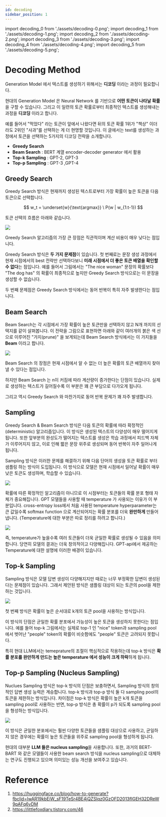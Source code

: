```yaml
---
id: decoding
sidebar_position: 1
---
```

import decoding_0 from './assets/decoding-0.png';
import decoding_1 from './assets/decoding-1.png';
import decoding_2 from './assets/decoding-2.png';
import decoding_3 from './assets/decoding-3.png';
import decoding_4 from './assets/decoding-4.png';
import decoding_5 from './assets/decoding-5.png';

# Decoding Method

Generation Model 에서 텍스트를 생성하기 위해서는 **디코딩** 이라는 과정이 필요합니다.

현대의 Generation Model 은 Neural Network 를 기반으로 **어떤 토큰이 나타날 확률**을 구할 수 있습니다. 그리고 이 일련의 토큰 확률로부터 최종적인 텍스트를 생성해내는 과정을 **디코딩** 이라고 합니다.

예를 들어서 "먹었다" 라는 토큰이 앞에서 나왔다면 뒤의 토큰 확률 1위가 "책상" 이더라도 2위인 "사과"를 선택하는 게 더  현명할 것입니다. 이 글에서는 text를 생성하는 과정에서 토큰을 선택하는 5가지의 디코딩 전략을 소개합니다.

- **Greedy Search**
- **Beam Search** : BERT 계열 encoder-decoder generator 에서 활용
- **Top-k Sampling** : GPT-2, GPT-3
- **Top-p Sampling** : GPT-3 ,GPT-4

## Greedy Search

Greedy Search 방식은 현재까지 생성된 텍스트로부터 가장 확률이 높은 토큰을 다음 토큰으로 선택합니다.

$$
w_t = \underset{w}{\text{argmax}} \ P(w | w_{1:t-1})
$$

토큰 선택의 흐름은 아래와 같습니다.

<div style={{textAlign: 'Center'}}>
    <img src={decoding_0} style={{border: 'solid', width: 600}} />
</div>


Greedy Search 알고리즘의 가장 큰 장점은 직관적이며 계산 비용이 매우 낮다는 점입니다.

Greedy Search 방식은 **두 가지 문제점**이 있습니다. 첫 번째로는 문장 생성 과정에서 현재 시점에서의 best 전략만 선택하다보니 **미래 시점에서 더 좋은 토큰 배열을 확인할 수 없다**는 점입니다. 예를 들어서 그림에서는 "The nice woman" 문장의 확률보다 "The dog has" 의 확률이 최종적으로 높지만 Greedy Search 방식으로는 이 문장을 생성할 수 없습니다.

두 번째 문제점은 Greedy Search 방식에서는 동어 반복이 특히 자주 발생한다는 점입니다.

## Beam Search

Beam Search는 각 시점에서 가장 확률이 높은 토큰만을 선택하지 않고 N개 까지의 선택지를 같이 살펴봅니다. 이 전략을 그림으로 표현하면 아래와 같이 여러개의 붉은 색 선으로 이루어진 "가지(prune)" 을 보게되는데 Beam Search 방식에서는 이 가지들을 **Beam** 이라고 합니다.

<div style={{textAlign: 'Center'}}>
    <img src={decoding_1} style={{border: 'solid', width: 600}} />
</div>

Beam Search 의 장점은 현재 시점에서 알 수 없는 더 높은 확률의 토큰 배열까지 찾아낼 수 있다는 점입니다. 

하지만 Beam Search 는 n이 커짐에 따라 계산량이 증가한다는 단점이 있습니다. 실제로 생성하는 텍스트가 길어질수록 이 부분은 꽤 큰 부담으로 다가오게 됩니다.

그리고 역시 Greedy Search 와 마찬가지로 동어 반복 문제가 꽤 자주 발생합니다.

## Sampling

Greedy Search & Beam Search 방식은 다음 토큰의 확률에 따라 확정적인(deterministic) 알고리즘입니다. 이 방식은 생성된 텍스트의 다양성이 매우 떨어지게 됩니다. 또한 앞부분의 완성도가 떨어지는 텍스트를 생성은 학습 과정에서 피드백 자체가 이루어지지 않고, 이로 인해 짧은 문장 위주로 생성되며 동어 반복이 자주 일어나게 됩니다.

Sampling 방식은 이러한 문제를 해결하기 위해 다음 단어의 생성을 토큰 확률로 부터 샘플링 하는 방식이 도입됩니다. 이 방식으로 모델은 현재 시점에서 일어날 확률이 매우 낮은 토큰도 생성하며, 학습할 수 있습니다. 

<div style={{textAlign: 'Center'}}>
    <img src={decoding_2} style={{border: 'solid', width: 600}} />
</div>

확률에 따른 확정적인 알고리즘이 아니므로 이 시점부터는 토큰들의 확률 분포 형태 자체가 중요해집니다. GPT 모델들을 사용할 때 temperature 가 사용되는 이유가 이 부분입니다. cross-entropy loss에서 처음 사용된 temperature hyperparameter는 큰 값일수록 softmax function 으로 계산되어지는 확률 분포를 더욱 **완만하게** 만들어냅니다. (Temperature에 대한 부분은 따로 정리를 하려고 합니다.)

<div style={{textAlign: 'Center'}}>
    <img src={decoding_3} style={{border: 'solid', width: 600}} />
</div>

즉, temperature가 높을수록 여러 토큰들이 더욱 균일한 확률로 생성될 수 있음을 의미합니다. 당연히 모델의 결과는 더욱 창의적이고 다양해집니다. GPT-api에서 제공하는 Temperature에 대한 설명에 이러한 배경이 있습니다.

## Top-k Sampling

Sampling 방식은 모델 답변 생성이 다양해지지만 때로는 너무 부정확한 답변이 생성된다는 문제점이 있습니다. 그래서 제안된 방식은 샘플링 대상이 되는 토큰의 pool을 제한하는 것입니다. 


<div style={{textAlign: 'Center'}}>
    <img src={decoding_5} style={{border: 'solid', width: 600}} />
</div>


첫 번째 방식은 확률이 높은 순서대로 k개의 토큰 pool을 사용하는 방식입니다.

이 방식의 단점은 균일한 확률 분포에서 가능성이 높은 토큰을 생성하지 못한다는 점입니다. 예를 들어 top-k 그림에서는 실제로 top-1 인 "nice" token과 sampling pool 에서 벗어난 "people" token의 확률이 비슷함에도 "people" 토큰은 고려되지 못합니다.

특히 현대 LLM에서는 temeprature의 조절이 핵심적으로 작용하는데 top-k 방식은 **확률 분포를 완만하게 만드는 높은 temperature 에서 성능이 크게 하락**하게 됩니다.

## Top-p Sampling (Nucleus Sampling)

Nuclues Sampling 방식은 top-k 방식의 단점은 보충하면서, Sampling 방식의 창의적인 답변 생성 능력은 계승합니다. top-k 방식과 top-p 방식 둘 다 sampling pool의 토큰을 제한하는 방식입니다. 차이점은 top-k 방식은 확률이 높은 k개 토큰을 sampling pool로 사용하는 반면, top-p 방식은 총 확률이 p가 되도록 sampling pool을 형성하는 방식입니다. 

<div style={{textAlign: 'Center'}}>
    <img src={decoding_4} style={{border: 'solid', width: 700}} />
</div>


이 방식은 균일한 분포에서는 훨씬 다양한 토큰들을 샘플링 대상으로 사용하고, 균일하지 않은 경우에는 확률이 높은 토큰들을 위주로 sampling pool을 형성하게 됩니다. 

현대의 대부분 **LLM 들은 nucleus sampling**을 사용합니다. 또한, 과거의 BERT-BART 와 같은 모델들이 사용한 beam search 방식을 nucleus sampling으로 대체하는 연구도 진행되고 있으며 의미있는 성능 개선을 보여주고 있습니다. 

# Reference

1. https://huggingface.co/blog/how-to-generate?fbclid=IwAR19kbEiW_sF19TeSr4BE4jQZSIqz0GzOFD2013fIGEH32DReW9pAFq6vDM 
2. https://littlefoxdiary.tistory.com/46